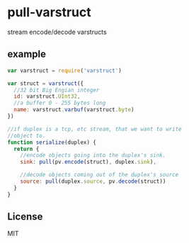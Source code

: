 # pull-varstruct

stream encode/decode varstructs

## example

``` js
var varstruct = require('varstruct')

var struct = varstruct({
  //32 bit Big Engian integer
  id: varstruct.UInt32,
  //a buffer 0 - 255 bytes long
  name: varstruct.varbuf(varstruct.byte)
})

//if duplex is a tcp, etc stream, that we want to write
//object to.
function serialize(duplex) {
  return {
    //encode objects going into the duplex's sink.
    sink: pull(pv.encode(struct), duplex.sink),

    //decode objects coming out of the duplex's source
    source: pull(duplex.source, pv.decode(struct))
  }
}
```


## License

MIT
